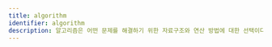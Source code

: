 ```yaml
---
title: algorithm
identifier: algorithm
description: 알고리즘은 어떤 문제를 해결하기 위한 자료구조와 연산 방법에 대한 선택이다
---
```

